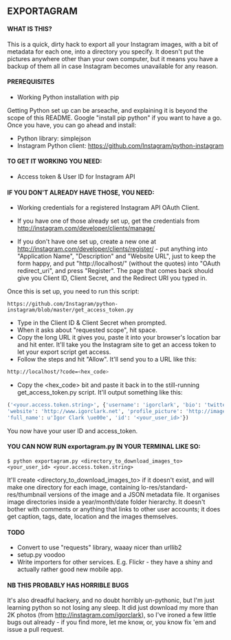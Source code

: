 ## EXPORTAGRAM

#### WHAT IS THIS?

This is a quick, dirty hack to export all your Instagram images, with a bit of metadata for each one, into a directory you specify. It doesn't put the pictures anywhere other than your own computer, but it means you have a backup of them all in case Instagram becomes unavailable for any reason.

#### PREREQUISITES

- Working Python installation with pip

Getting Python set up can be arseache, and explaining it is beyond the scope of this README. Google "install pip python" if you want to have a go. Once you have, you can go ahead and install:

- Python library: simplejson
- Instagram Python client: https://github.com/Instagram/python-instagram

#### TO GET IT WORKING YOU NEED:

- Access token & User ID for Instagram API

#### IF YOU DON'T ALREADY HAVE THOSE, YOU NEED:

- Working credentials for a registered Instagram API OAuth Client.

- If you have one of those already set up, get the credentials from http://instagram.com/developer/clients/manage/
- If you don't have one set up, create a new one at http://instagram.com/developer/clients/register/ - put anything into "Application Name", "Description" and "Website URL", just to keep the form happy, and put "http://localhost/" (without the quotes) into "OAuth redirect_uri", and press "Register". The page that comes back should give you Client ID, Client Secret, and the Redirect URI you typed in.

Once this is set up, you need to run this script:

	https://github.com/Instagram/python-instagram/blob/master/get_access_token.py

- Type in the Client ID & Client Secret when prompted.
- When it asks about "requested scope", hit space.
- Copy the long URL it gives you, paste it into your browser's location bar and hit enter. It'll take you the Instagram site to get an access token to let your export script get access.
- Follow the steps and hit "Allow". It'll send you to a URL like this:

```bash
http://localhost/?code=<hex_code>
```


- Copy the &lt;hex_code&gt; bit and paste it back in to the still-running get_access_token.py script. It'll output something like this:

```python
('<your.access.token.string>', {'username': 'igorclark', 'bio': 'twitter/@igorclark',
'website': 'http://www.igorclark.net', 'profile_picture': 'http://images.instagram.com/profiles/profile_166735_75sq_1345748031.jpg',
'full_name': u'Igor Clark \ue00e', 'id': '<your_user_id>'})
```

You now have your user ID and access_token.

#### YOU CAN NOW RUN exportagram.py IN YOUR TERMINAL LIKE SO:

	$ python exportagram.py <directory_to_download_images_to> <your_user_id> <your.access.token.string>

It'll create &lt;directory_to_download_images_to&gt; if it doesn't exist, and will make one directory for each image, containing lo-res/standard-res/thumbnail versions of the image and a JSON metadata file. It organises image directories inside a year/month/date folder hierarchy. It doesn't bother with comments or anything that links to other user accounts; it does get caption, tags, date, location and the images themselves.

#### TODO

- Convert to use "requests" library, waaay nicer than urllib2
- setup.py voodoo
- Write importers for other services. E.g. Flickr - they have a shiny and actually rather good new mobile app.

#### NB THIS PROBABLY HAS HORRIBLE BUGS

It's also dreadful hackery, and no doubt horribly un-pythonic, but I'm just learning python so not losing any sleep. It did just download my more than 2K photos (from http://instagram.com/igorclark), so I've ironed a few little bugs out already - if you find more, let me know, or, you know fix 'em and issue a pull request.
